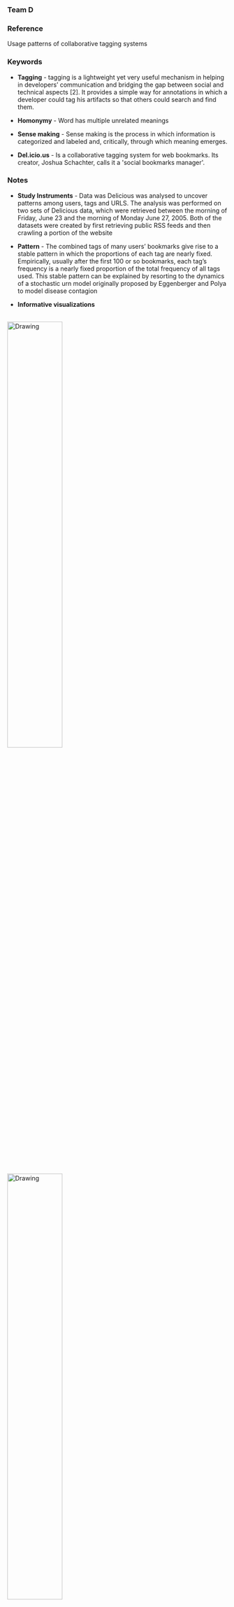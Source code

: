 ### Team D

### Reference
Usage patterns of collaborative tagging systems

### Keywords 

- **Tagging** - tagging is a lightweight yet very useful mechanism in helping in developers’ communication and bridging the gap between social and technical aspects [2]. It provides a simple way for annotations in which a developer could tag his artifacts so that others could search and find them. 

- **Homonymy** - Word has multiple unrelated meanings

- **Sense making** -  Sense making is the process in which information is categorized and labeled and, critically, through which meaning emerges.

- **Del.icio.us** - Is a collaborative tagging system for web bookmarks. Its creator, Joshua Schachter, calls it a 'social bookmarks manager'.

### Notes

- **Study Instruments** - Data was Delicious was analysed to uncover patterns among users, tags and URLS. The analysis was performed on two sets of Delicious data, which were retrieved between the morning of
Friday, June 23 and the morning of Monday June 27, 2005. Both of the datasets were created by first retrieving public RSS feeds and then crawling a portion of the website

- **Pattern** - The combined tags of many users’ bookmarks give rise to a stable pattern in which the proportions of each tag are nearly fixed. Empirically, usually after the first 100 or so bookmarks, each tag’s frequency is a nearly fixed proportion of the total frequency of all tags used. This stable pattern can be explained by resorting to the dynamics of a stochastic urn model originally proposed by Eggenberger and Polya to model disease contagion 

- **Informative visualizations**
<br/><br/>
<img src="screenshots/growthRate.png" alt="Drawing" width="50%" height="50%"/>
<img src="screenshots/RankBookMark.png" alt="Drawing" width="50%" height="50%"/>
<img src="screenshots/AdditionBookMarkOverTime.png" alt="Drawing" width="50%" height="50%"/>

- **Future Work** - This is a collaborative way of tagging. In future its expected that the sites will continue to provide fertile ground for studying computer mediated collaborative systems and these will further help in automate the process of tagging on the basis of user behaviour


### Needs Improvement

- This is a manual way of tagging. The data provided shows how the trends of a user tagging with a particular keyword increases with number of bookmarks and there is a pattern followed. 
- This pattern can therefore be used to automatically tag some context with some machine learning paradigm. There are various kinds of tags and this information can be used for categorization.
- Tags themselves vary in frequency of use, as well as in what they describe. This paper was focused on the findings from Delicious, however which might only be a case with users using delicious. Findings need to be on a more diversed platform and on diverse set of data.



